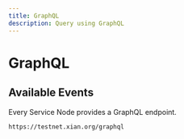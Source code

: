 ```yaml
---
title: GraphQL
description: Query using GraphQL
---
```


# GraphQL

## Available Events

Every Service Node provides a GraphQL endpoint.
```
https://testnet.xian.org/graphql
```
